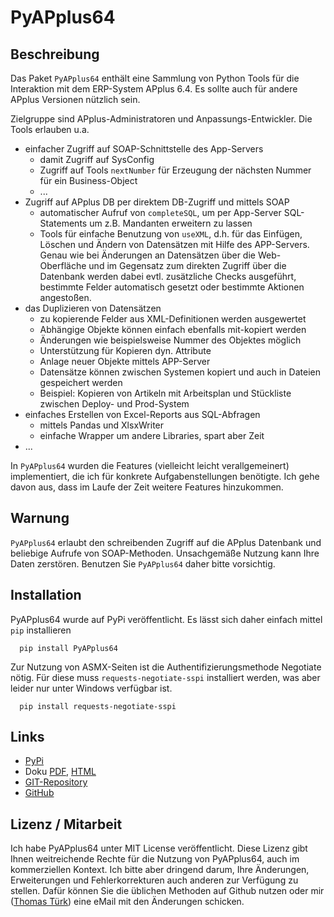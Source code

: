 # PyAPplus64

## Beschreibung
Das Paket `PyAPplus64` enthält eine Sammlung von Python Tools für die Interaktion mit dem ERP-System APplus 6.4.
Es sollte auch für andere APplus Versionen nützlich sein.

Zielgruppe sind APplus-Administratoren und Anpassungs-Entwickler. Die Tools erlauben u.a.

- einfacher Zugriff auf SOAP-Schnittstelle des App-Servers
   + damit Zugriff auf SysConfig
   + Zugriff auf Tools `nextNumber` für Erzeugung der nächsten Nummer für ein Business-Object
   + ...
- Zugriff auf APplus DB per direktem DB-Zugriff und mittels SOAP
   + automatischer Aufruf von `completeSQL`, um per App-Server SQL-Statements um z.B. Mandanten erweitern zu lassen
   + Tools für einfache Benutzung von `useXML`, d.h. für das Einfügen, Löschen und Ändern von Datensätzen
     mit Hilfe des APP-Servers. Genau wie bei Änderungen an Datensätzen über die Web-Oberfläche und im Gegensatz
     zum direkten Zugriff über die Datenbank werden dabei evtl. zusätzliche
     Checks ausgeführt, bestimmte Felder automatisch gesetzt oder bestimmte Aktionen angestoßen.
- das Duplizieren von Datensätzen
   + zu kopierende Felder aus XML-Definitionen werden ausgewertet
   + Abhängige Objekte können einfach ebenfalls mit-kopiert werden
   + Änderungen wie beispielsweise Nummer des Objektes möglich
   + Unterstützung für Kopieren dyn. Attribute
   + Anlage neuer Objekte mittels APP-Server
   + Datensätze können zwischen Systemen kopiert und auch in Dateien gespeichert werden
   + Beispiel: Kopieren von Artikeln mit Arbeitsplan und Stückliste zwischen Deploy- und Prod-System
- einfaches Erstellen von Excel-Reports aus SQL-Abfragen
   + mittels Pandas und XlsxWriter
   + einfache Wrapper um andere Libraries, spart aber Zeit
- ...

In `PyAPplus64` wurden die Features (vielleicht leicht verallgemeinert)
implementiert, die ich für konkrete Aufgabenstellungen benötigte. Ich gehe davon
aus, dass im Laufe der Zeit weitere Features hinzukommen.

## Warnung

`PyAPplus64` erlaubt den schreibenden Zugriff auf die APplus Datenbank und beliebige
Aufrufe von SOAP-Methoden. Unsachgemäße Nutzung kann Ihre Daten zerstören. Benutzen Sie
`PyAPplus64` daher bitte vorsichtig.

## Installation

PyAPplus64 wurde auf PyPi veröffentlicht. Es lässt sich daher einfach mittel `pip` installieren

````
  pip install PyAPplus64
````

Zur Nutzung von ASMX-Seiten ist die Authentifizierungsmethode Negotiate nötig. Für diese muss `requests-negotiate-sspi` installiert werden,
was aber leider nur unter Windows verfügbar ist.

````
  pip install requests-negotiate-sspi
````


## Links

- [PyPi](https://pypi.org/project/PyAPplus64/)
- Doku [PDF](https://www.thomas-tuerk.de/assets/PyAPplus64/pyapplus64.pdf), [HTML](https://www.thomas-tuerk.de/assets/PyAPplus64/html/index.html)
- [GIT-Repository](https://git.thomas-tuerk.de/thtuerk/PyAPplus64)
- [GitHub](https://github.com/thtuerk/PyAPplus64)

## Lizenz / Mitarbeit

Ich habe PyAPplus64 unter MIT License veröffentlicht. Diese Lizenz gibt Ihnen weitreichende Rechte für die Nutzung von PyAPplus64, auch im kommerziellen Kontext. Ich bitte aber dringend darum, Ihre Änderungen, Erweiterungen und Fehlerkorrekturen auch anderen zur Verfügung zu stellen. Dafür können Sie die üblichen Methoden auf Github nutzen oder mir ([Thomas Türk](mailto:kontakt@thomas-tuerk.de)) eine eMail mit den Änderungen schicken.

